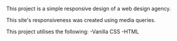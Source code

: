 This project is a simple responsive design of a web design agency.

This site's responsiveness was created using media queries.

This project utilises the following:
-Vanilla CSS
-HTML

